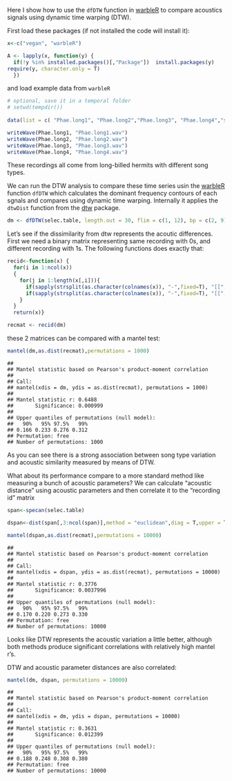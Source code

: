 Here I show how to use the `dfDTW` function in
[warbleR](https://cran.r-project.org/package=warbleR) to compare
acoustics signals using dynamic time warping (DTW).

First load these packages (if not installed the code will install it):

``` r
x<-c("vegan", "warbleR")

A <- lapply(x, function(y) {
  if(!y %in% installed.packages()[,"Package"])  install.packages(y)
require(y, character.only = T)
  })
```

and load example data from `warbleR`

``` r
# optional, save it in a temporal folder
# setwd(tempdir())
 
data(list = c( "Phae.long1", "Phae.long2","Phae.long3", "Phae.long4","selec.table"))

writeWave(Phae.long1, "Phae.long1.wav")
writeWave(Phae.long2, "Phae.long2.wav")
writeWave(Phae.long3, "Phae.long3.wav") 
writeWave(Phae.long4, "Phae.long4.wav")
```

These recordings all come from long-billed hermits with different song
types.

We can run the DTW analysis to compare these time series usin the
[warbleR](https://cran.r-project.org/package=warbleR) function `dfDTW`
which calculates the dominant frequency contours of each sgnals and
compares using dynamic time warping. Internally it applies the `dtwDist`
function from the [dtw](https://cran.r-project.org/package=dtw) package.

``` r
dm <- dfDTW(selec.table, length.out = 30, flim = c(1, 12), bp = c(2, 9), wl = 300, img = FALSE, pb = F)
```

Let’s see if the dissimilarity from dtw represents the acoutic
differences. First we need a binary matrix representing same recording
with 0s, and different recording with 1s. The following functions does
exactly that:

``` r
recid<-function(x) {
  for(i in 1:ncol(x))
  {
    for(j in 1:length(x[,i])){
      if(sapply(strsplit(as.character(colnames(x)), "-",fixed=T), "[[", 1)[j]==sapply(strsplit(as.character(colnames(x)), "-",fixed=T), "[[", 1)[i]) x[j,i]<-0
      if(sapply(strsplit(as.character(colnames(x)), "-",fixed=T), "[[", 1)[j]!=sapply(strsplit(as.character(colnames(x)), "-",fixed=T), "[[", 1)[i]) x[j,i]<-1      
    }
  }
  return(x)}

recmat <- recid(dm)
```

these 2 matrices can be compared with a mantel test:

``` r
mantel(dm,as.dist(recmat),permutations = 1000)
```

    ## 
    ## Mantel statistic based on Pearson's product-moment correlation 
    ## 
    ## Call:
    ## mantel(xdis = dm, ydis = as.dist(recmat), permutations = 1000) 
    ## 
    ## Mantel statistic r: 0.6488 
    ##       Significance: 0.000999 
    ## 
    ## Upper quantiles of permutations (null model):
    ##   90%   95% 97.5%   99% 
    ## 0.166 0.233 0.276 0.312 
    ## Permutation: free
    ## Number of permutations: 1000

As you can see there is a strong association between song type variation
and acoustic similarity measured by means of DTW.

What about its performance compare to a more standard method like
measuring a bunch of acoustic parameters? We can calculate “acoustic
distance” using acoustic parameters and then correlate it to the
“recording id” matrix

``` r
span<-specan(selec.table)

dspan<-dist(span[,3:ncol(span)],method = "euclidean",diag = T,upper = T)

mantel(dspan,as.dist(recmat),permutations = 10000)
```

    ## 
    ## Mantel statistic based on Pearson's product-moment correlation 
    ## 
    ## Call:
    ## mantel(xdis = dspan, ydis = as.dist(recmat), permutations = 10000) 
    ## 
    ## Mantel statistic r: 0.3776 
    ##       Significance: 0.0037996 
    ## 
    ## Upper quantiles of permutations (null model):
    ##   90%   95% 97.5%   99% 
    ## 0.170 0.220 0.273 0.330 
    ## Permutation: free
    ## Number of permutations: 10000

Looks like DTW represents the acoustic variation a little better,
although both methods produce significant correlations with relatively
high mantel r’s.

DTW and acoustic parameter distances are also correlated:

``` r
mantel(dm, dspan, permutations = 10000)
```

    ## 
    ## Mantel statistic based on Pearson's product-moment correlation 
    ## 
    ## Call:
    ## mantel(xdis = dm, ydis = dspan, permutations = 10000) 
    ## 
    ## Mantel statistic r: 0.3631 
    ##       Significance: 0.012399 
    ## 
    ## Upper quantiles of permutations (null model):
    ##   90%   95% 97.5%   99% 
    ## 0.188 0.248 0.308 0.380 
    ## Permutation: free
    ## Number of permutations: 10000
